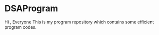 # DSAProgram
Hi , Everyone 
This is my program repository which contains some efficient program codes.
